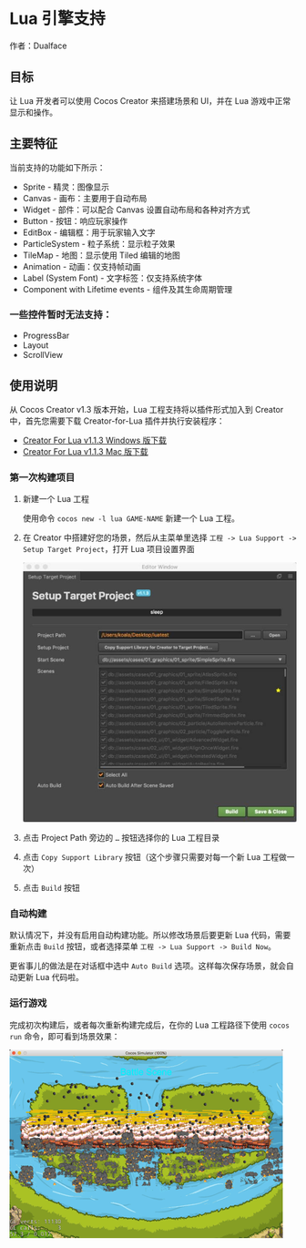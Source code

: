 # Lua 引擎支持

作者：Dualface

## 目标

让 Lua 开发者可以使用 Cocos Creator 来搭建场景和 UI，并在 Lua 游戏中正常显示和操作。

## 主要特征

当前支持的功能如下所示：

- Sprite - 精灵：图像显示
- Canvas - 画布：主要用于自动布局
- Widget - 部件：可以配合 Canvas 设置自动布局和各种对齐方式
- Button - 按钮：响应玩家操作
- EditBox - 编辑框：用于玩家输入文字
- ParticleSystem - 粒子系统：显示粒子效果
- TileMap - 地图：显示使用 Tiled 编辑的地图
- Animation - 动画：仅支持帧动画
- Label (System Font) - 文字标签：仅支持系统字体
- Component with Lifetime events - 组件及其生命周期管理

### 一些控件暂时无法支持：

- ProgressBar
- Layout
- ScrollView


## 使用说明

从 Cocos Creator v1.3 版本开始，Lua 工程支持将以插件形式加入到 Creator 中，首先您需要下载 Creator-for-Lua 插件并执行安装程序：

- [Creator For Lua v1.1.3 Windows 版下载](http://cocos2d-x.org/filedown/Creator-Lua-Support-1.1.3-win)
- [Creator For Lua v1.1.3 Mac 版下载](http://cocos2d-x.org/filedown/Creator-Lua-Support-1.1.3-mac)

### 第一次构建项目

1. 新建一个 Lua 工程

    使用命令 `cocos new -l lua GAME-NAME` 新建一个 Lua 工程。

2. 在 Creator 中搭建好您的场景，然后从主菜单里选择 `工程 -> Lua Support -> Setup Target Project`，打开 Lua 项目设置界面

    ![lua project](build-to-lua/lua-project.jpg)

3. 点击 Project Path 旁边的 `…` 按钮选择你的 Lua 工程目录
4. 点击 `Copy Support Library` 按钮（这个步骤只需要对每一个新 Lua 工程做一次）
5. 点击 `Build` 按钮


### 自动构建

默认情况下，并没有启用自动构建功能。所以修改场景后要更新 Lua 代码，需要重新点击 `Build` 按钮，或者选择菜单 `工程 -> Lua Support -> Build Now`。

更省事儿的做法是在对话框中选中 `Auto Build` 选项。这样每次保存场景，就会自动更新 Lua 代码啦。

### 运行游戏

完成初次构建后，或者每次重新构建完成后，在你的 Lua 工程路径下使用 `cocos run` 命令，即可看到场景效果：

![play scene](build-to-lua/play-scene.gif)
